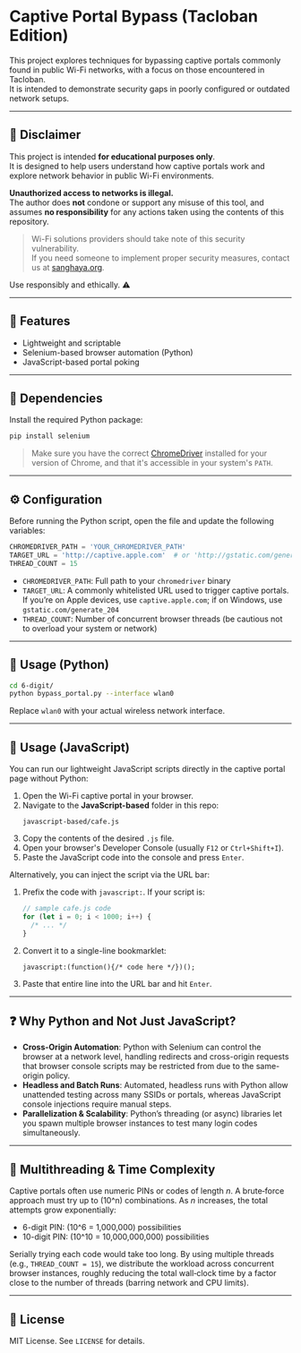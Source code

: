 # Captive Portal Bypass (Tacloban Edition)

This project explores techniques for bypassing captive portals commonly found in public Wi-Fi networks, with a focus on those encountered in Tacloban.  
It is intended to demonstrate security gaps in poorly configured or outdated network setups.

---

## 🚨 Disclaimer

This project is intended **for educational purposes only**.  
It is designed to help users understand how captive portals work and explore network behavior in public Wi-Fi environments.

**Unauthorized access to networks is illegal.**  
The author does **not** condone or support any misuse of this tool, and assumes **no responsibility** for any actions taken using the contents of this repository.

> Wi-Fi solutions providers should take note of this security vulnerability.  
> If you need someone to implement proper security measures, contact us at [sanghaya.org](https://sanghaya.org).

Use responsibly and ethically. ⚠️

---

## 🧠 Features

- Lightweight and scriptable
- Selenium-based browser automation (Python)
- JavaScript-based portal poking

---

## 🔧 Dependencies

Install the required Python package:

```bash
pip install selenium
```

> Make sure you have the correct [ChromeDriver](https://sites.google.com/chromium.org/driver/) installed for your version of Chrome, and that it's accessible in your system's `PATH`.

---

## ⚙️ Configuration

Before running the Python script, open the file and update the following variables:

```python
CHROMEDRIVER_PATH = 'YOUR_CHROMEDRIVER_PATH'
TARGET_URL = 'http://captive.apple.com'  # or 'http://gstatic.com/generate_204'
THREAD_COUNT = 15
```

- `CHROMEDRIVER_PATH`: Full path to your `chromedriver` binary
- `TARGET_URL`: A commonly whitelisted URL used to trigger captive portals. If you’re on Apple devices, use `captive.apple.com`; if on Windows, use `gstatic.com/generate_204`
- `THREAD_COUNT`: Number of concurrent browser threads (be cautious not to overload your system or network)

---

## 🚀 Usage (Python)

```bash
cd 6-digit/
python bypass_portal.py --interface wlan0
```

Replace `wlan0` with your actual wireless network interface.

---

## 🚀 Usage (JavaScript)

You can run our lightweight JavaScript scripts directly in the captive portal page without Python:

1. Open the Wi-Fi captive portal in your browser.
2. Navigate to the **JavaScript-based** folder in this repo:
   ```
   javascript-based/cafe.js
   ```
3. Copy the contents of the desired `.js` file.
4. Open your browser's Developer Console (usually `F12` or `Ctrl+Shift+I`).
5. Paste the JavaScript code into the console and press `Enter`.

Alternatively, you can inject the script via the URL bar:

1. Prefix the code with `javascript:`. If your script is:
   ```js
   // sample cafe.js code
   for (let i = 0; i < 1000; i++) {
     /* ... */
   }
   ```
2. Convert it to a single-line bookmarklet:
   ```text
   javascript:(function(){/* code here */})();
   ```
3. Paste that entire line into the URL bar and hit `Enter`.

---

## ❓ Why Python and Not Just JavaScript?

- **Cross-Origin Automation**: Python with Selenium can control the browser at a network level, handling redirects and cross-origin requests that browser console scripts may be restricted from due to the same-origin policy.
- **Headless and Batch Runs**: Automated, headless runs with Python allow unattended testing across many SSIDs or portals, whereas JavaScript console injections require manual steps.
- **Parallelization & Scalability**: Python’s threading (or async) libraries let you spawn multiple browser instances to test many login codes simultaneously.

---

## 🔄 Multithreading & Time Complexity

Captive portals often use numeric PINs or codes of length _n_. A brute‑force approach must try up to \(10^n\) combinations. As _n_ increases, the total attempts grow exponentially:

- 6-digit PIN: \(10^6 = 1,000,000\) possibilities
- 10-digit PIN: \(10^10 = 10,000,000,000\) possibilities

Serially trying each code would take too long. By using multiple threads (e.g., `THREAD_COUNT = 15`), we distribute the workload across concurrent browser instances, roughly reducing the total wall‑clock time by a factor close to the number of threads (barring network and CPU limits).

---

## 📜 License

MIT License. See `LICENSE` for details.

